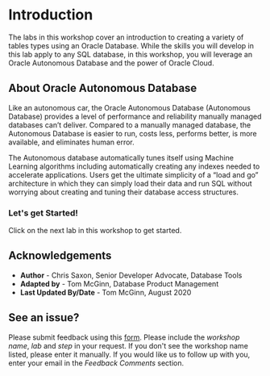
# Introduction

The labs in this workshop cover an introduction to creating a variety of tables types using an Oracle Database. While the skills you will develop in this lab apply to any SQL database, in this workshop, you will leverage an Oracle Autonomous Database and the power of Oracle Cloud.

## About Oracle Autonomous Database

Like an autonomous car, the Oracle Autonomous Database (Autonomous Database) provides a level of performance and reliability manually managed databases can’t deliver. Compared to a manually managed database, the Autonomous Database is easier to run, costs less, performs better, is more available, and eliminates human error.

The Autonomous database automatically tunes itself using Machine Learning algorithms including automatically creating any indexes needed to accelerate applications.  Users get the ultimate simplicity of a “load and go” architecture in which they can simply load their data and run SQL without worrying about creating and tuning their database access structures.


### Let's get Started!

Click on the next lab in this workshop to get started.

## Acknowledgements

- **Author** - Chris Saxon, Senior Developer Advocate, Database Tools
- **Adapted by** -  Tom McGinn, Database Product Management
- **Last Updated By/Date** - Tom McGinn, August 2020

## See an issue?
Please submit feedback using this [form](https://apexapps.oracle.com/pls/apex/f?p=133:1:::::P1_FEEDBACK:1). Please include the *workshop name*, *lab* and *step* in your request.  If you don't see the workshop name listed, please enter it manually. If you would like us to follow up with you, enter your email in the *Feedback Comments* section.
